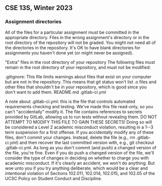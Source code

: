 ## CSE 13S, Winter 2023

### Assignment directories
All of the files for a particular assignment must be committed in the appropriate directory. Files in the wrong assignment's directory or in the root directory of the repository will not be graded.
You might not need all of the directories in the repository. It's OK to have blank directories for assignments you haven't done yet (or might never be assigned).

"Extra" files in the root directory of your repository
The following files must remain in the root directory of your repository, and must not be modified:


.gitignore: This file limits warnings about files that exist on your computer but are not in the repository. This means that git status won't list .o files and other files that shouldn't be in your repository, which is good since you don't want to add them.
README.md
.gitlab-ci.yml

A note about .gitlab-ci.yml: this is the file that controls automated requirements checking and testing. We've made this file read-only, so you can't "accidentally" modify it. The file contains references to secrets provided by GitLab, allowing us to run tests without revealing them. DO NOT ATTEMPT TO MODIFY THIS FILE TO GAIN THESE SECRETS! Doing so will be considered a Level 2 academic misconduct violation, resulting in a 1--3 term suspension for a first offense.
If you accidentally modify any of these files, don't commit your changes. Instead, delete the file (e.g., rm .gitlab-ci.yml) and then recover the last committed version with, e.g., git checkout .gitlab-ci.yml. As long as you don't commit (and push) a changed version of the file, you're fine.
Even if you do push a changed version of the file, we'll consider the type of changes in deciding on whether to charge you with academic misconduct. If it's clearly an accident, we won't do anything. But woe unto you if you try anything deliberate, which would be a clear and intentional violation of Sections 102.011, 102.014, 102.015, and 102.05 of the UCSC Policy on Student Conduct and Discipline.
